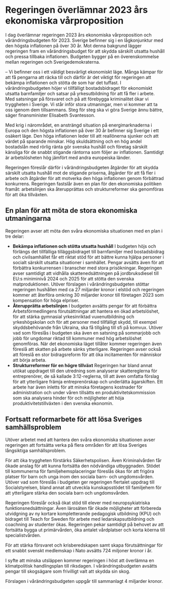 # Regeringen överlämnar 2023 års ekonomiska vårproposition

I dag överlämnar regeringen 2023 års ekonomiska vårproposition och vårändringsbudgeten för 2023. Sverige befinner sig i en lågkonjunktur med den högsta inflationen på över 30 år. Mot denna bakgrund lägger regeringen fram en vårändringsbudget för att skydda särskilt utsatta hushåll och pressa tillbaka inflationen. Budgeten bygger på en överenskommelse mellan regeringen och Sverigedemokraterna.

– Vi befinner oss i ett väldigt besvärligt ekonomiskt läge. Många kämpar för att få pengarna att räcka till och därför är det viktigt för regeringen att bekämpa inflationen och stötta de som har det tuffast. I vårändringsbudgeten höjer vi tillfälligt bostadsbidraget för ekonomiskt utsatta barnfamiljer och satsar på yrkesutbildning för att få fler i arbete. Med satsningar på försvaret och på att förebygga kriminalitet ökar vi tryggheten i Sverige. Vi står inför stora utmaningar, men vi kommer att ta oss igenom dem tillsammans. Steg för steg ska vi göra Sverige ännu bättre, säger finansminister Elisabeth Svantesson.

Med krig i närområdet, en ansträngd situation på energimarknaderna i Europa och den högsta inflationen på över 30 år befinner sig Sverige i ett osäkert läge. Den höga inflationen leder till att reallönerna sjunker och att värdet på sparande minskar. Hög skuldsättning och en hög andel bostadslån med rörlig ränta gör svenska hushåll och företag särskilt känsliga för de snabbt stigande räntorna som följer av inflationen. Samtidigt är arbetslösheten hög jämfört med andra europeiska länder.

Regeringen föreslår därför i vårändringsbudgeten åtgärder för att skydda särskilt utsatta hushåll mot de stigande priserna, åtgärder för att få fler i arbete och åtgärder för att motverka den höga inflationen genom förbättrad konkurrens. Regeringen fastslår även en plan för den ekonomiska politiken framåt: arbetslinjen ska återupprättas och strukturreformer ska genomföras för att öka tillväxten.

## En plan för att möta de stora ekonomiska utmaningarna

Regeringen avser att möta den svåra ekonomiska situationen med en plan i tre delar:

* **Bekämpa inflationen och stötta utsatta hushåll**
I budgeten höjs och förlängs det tillfälliga tilläggsbidraget till barnfamiljer med bostadsbidrag och civilsamhället får ett riktat stöd för att bättre kunna hjälpa personer i socialt särskilt utsatta situationer i samhället. Pengar avsätts även för att förbättra konkurrensen i branscher med stora prisökningar. Regeringen avser samtidigt att vidhålla skattenedsättningen på jordbruksdiesel till EU:s miniminivå 2024 och 2025 för att stötta den svenska matproduktionen. Utöver förslagen i vårändringsbudgeten stöttar regeringen hushållen med ca 27 miljarder kronor i elstöd och regeringen kommer att återföra omkring 30 miljarder kronor till företagen 2023 som kompensation för höga elpriser.
* **Återupprätta arbetslinjen**
I budgeten avsätts pengar för att förbättra Arbetsförmedlingens förutsättningar att hantera en ökad arbetslöshet, för att stärka gymnasial yrkesinriktad vuxenutbildning och yrkeshögskolan och för att personer med tillfälligt skydd, till exempel skyddsbehövande från Ukraina, ska få tillgång till sfi på komvux. Utöver vad som föreslås i budgeten ska även en satsning på sommarjobb och jobb för ungdomar riktad till kommuner med hög arbetslöshet genomföras. När det ekonomiska läget tillåter kommer regeringen även föreslå att skatten på arbete sänks ytterligare. Regeringen avser också att föreslå en stor bidragsreform för att öka incitamenten för människor att börja arbeta.
* **Strukturreformer för en högre tillväxt**
Regeringen har bland annat utökat uppdraget till den utredning som analyserar skattereglerna för entreprenörer, de så kallade 3:12-reglerna, till att även omfatta förslag för att ytterligare främja entreprenörskap och underlätta ägarskiften. Ett arbete har även inletts för att minska företagens kostnader för administration och under våren tillsätts en produktivitetskommission som ska analysera hinder för och möjligheter att höja produktivitetstillväxten i den svenska ekonomin.

## Fortsatt reformarbete för att lösa Sveriges samhällsproblem

Utöver arbetet med att hantera den svåra ekonomiska situationen avser regeringen att fortsätta verka på flera områden för att lösa Sveriges långsiktiga samhällsproblem.

För att öka tryggheten förstärks Säkerhetspolisen. Även Kriminalvården får ökade anslag för att kunna fortsätta den nödvändiga utbyggnaden. Stödet till kommunerna för familjehemsplaceringar föreslås ökas för att frigöra platser för barn och unga inom den sociala barn- och ungdomsvården. Utöver vad som föreslås i budgeten ger regeringen flertalet uppdrag till Socialstyrelsen, bland annat att utveckla kunskapsstödet till familjehem för att ytterligare stärka den sociala barn och ungdomsvården.

Regeringen föreslår också ökat stöd till elever med neuropsykiatriska funktionsnedsättningar. Även lärosäten får ökade möjligheter att förbereda utvidgning av ny kortare kompletterande pedagogisk utbildning (KPU) och bidraget till Teach for Sweden för arbete med ledarskapsutbildning och coachning av studenter ökas. Regeringen pekar samtidigt på behovet av att fortsätta bygga ut primärvården, öka antalet vårdplatser och korta köerna till specialistvården.

För att stärka försvaret och krisberedskapen samt skapa förutsättningar för ett snabbt svenskt medlemskap i Nato avsätts 724 miljoner kronor i år.

I syfte att minska utsläppen kommer regeringen i höst att överlämna en klimatpolitisk handlingsplan till riksdagen. I vårändringsbudgeten avsätts pengar till skogsägare som frivilligt valt att skydda sin skog.

Förslagen i vårändringsbudgeten uppgår till sammanlagt 4 miljarder kronor.
